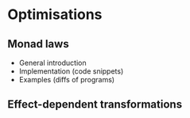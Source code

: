 # Optimisations

## Monad laws

* General introduction
* Implementation (code snippets)
* Examples (diffs of programs)

## Effect-dependent transformations

